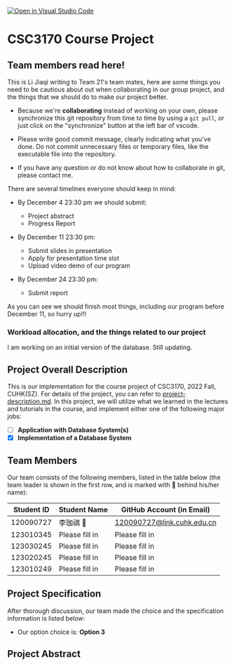 [![Open in Visual Studio Code](https://classroom.github.com/assets/open-in-vscode-c66648af7eb3fe8bc4f294546bfd86ef473780cde1dea487d3c4ff354943c9ae.svg)](https://classroom.github.com/online_ide?assignment_repo_id=9475714&assignment_repo_type=AssignmentRepo)
# CSC3170 Course Project

## Team members read here!
<!-- This part should be deleted in the submission -->
This is Li Jiaqi writing to Team 21's team mates, here are some things you need to be cautious about out when collaborating in our group project, and the things that we should do to make our project better.

- Because we're **collaborating** instead of working on your own, please synchronize this git repository from time to time by using a `git pull`, or just click on the "synchronize" button at the left bar of vscode.

- Please write good commit message, clearly indicating what you've done. Do not commit unnecessary files or temporary files, like the executable file into the repository.

- If you have any question or do not know about how to collaborate in git, please contact me.


There are several timelines everyone should keep in mind:
- By December 4 23:30 pm we should submit:
    - Project abstract
    - Progress Report
- By December 11 23:30 pm:
    - Submit slides in presentation
    - Apply for presentation time slot
    - Upload video demo of our program

- By December 24 23:30 pm:
    - Submit report

As you can see we should finish most things, including our program before December 11, so hurry up!!!


### Workload allocation, and the things related to our project
I am working on an initial version of the database. Still updating.




## Project Overall Description

This is our implementation for the course project of CSC3170, 2022 Fall, CUHK(SZ). For details of the project, you can refer to [project-description.md](project-description.md). In this project, we will utilize what we learned in the lectures and tutorials in the course, and implement either one of the following major jobs:

<!-- Please fill in "x" to replace the blank space between "[]" to tick the todo item; it's ticked on the first one by default. -->

- [ ] **Application with Database System(s)**
- [x] **Implementation of a Database System**

## Team Members

Our team consists of the following members, listed in the table below (the team leader is shown in the first row, and is marked with 🚩 behind his/her name):

<!-- change the info below to be the real case -->

| Student ID | Student Name | GitHub Account (in Email) |
| ---------- | ------------ | ------------------------- |
| 120090727  | 李珈祺 🚩      | 120090727@link.cuhk.edu.cn        |
| 123010345  | Please fill in         | Please fill in          |
| 123030245  | Please fill in         | Please fill in        |
| 123020245  |  Please fill in | Please fill in            |
| 123010249  | Please fill in         | Please fill in            |

## Project Specification

<!-- You should remove the terms/sentence that is not necessary considering your option/branch/difficulty choice -->

After thorough discussion, our team made the choice and the specification information is listed below:

- Our option choice is: **Option 3**
<!-- - Our branch choice is: **Branch 1**
- The difficulty level is: **Normal**

As for Option 2, our topic background specification can be found in [background-specification.md](background-specification.md). -->

## Project Abstract

<!-- TODO -->
